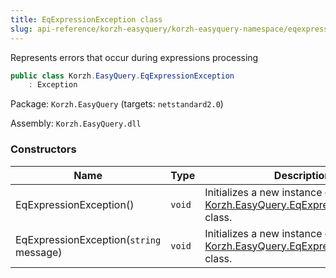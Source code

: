 ```yaml
---
title: EqExpressionException class
slug: api-reference/korzh-easyquery/korzh-easyquery-namespace/eqexpressionexception-class
---
```

Represents errors that occur during expressions processing
```csharp
public class Korzh.EasyQuery.EqExpressionException
    : Exception

```
Package: `Korzh.EasyQuery` (targets: `netstandard2.0`)

Assembly: `Korzh.EasyQuery.dll`

### Constructors

| Name | Type | Description | 
| --- | --- | --- | 
| EqExpressionException() | `void` | Initializes a new instance of the [Korzh.EasyQuery.EqExpressionException](api-reference/korzh-easyquery/korzh-easyquery-namespace/eqexpressionexception-class) class. | 
| EqExpressionException(`string` message) | `void` | Initializes a new instance of the [Korzh.EasyQuery.EqExpressionException](api-reference/korzh-easyquery/korzh-easyquery-namespace/eqexpressionexception-class) class. |
